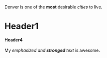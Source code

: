 Denver is one of the **most** desirable *cities* to live.

# Header1

#### Header4

My *emphasized and **stronged** text* is awesome.
